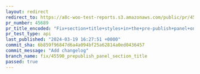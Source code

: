 ```yaml
---
layout: redirect
redirect_to: https://a8c-woo-test-reports.s3.amazonaws.com/public/pr/45689/api/index.html
pr_number: 45689
pr_title_encoded: "Fix+section+title+styles+in+the+pre-publish+panel+on+WP+6.5"
pr_test_type: api
last_published: "2024-03-19 16:27:51 +0000"
commit_sha: 6b859f96847d6a4a094bf25a62814a0ed0436457
commit_message: "Add changelog"
branch_name: fix/45590_prepublish_panel_section_title
passed: true
---
```

